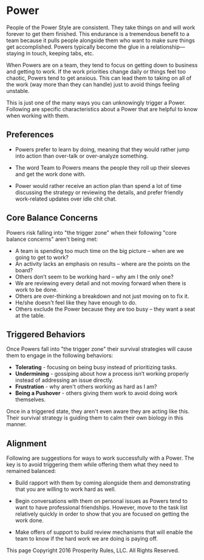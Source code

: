 # Power
People of the Power Style are consistent. They take things on and will work forever to get them finished. This endurance is a tremendous benefit to a team because it pulls people alongside them who want to make sure things get accomplished. Powers typically become the glue in a relationship—staying in touch, keeping tabs, etc.

When Powers are on a team, they tend to focus on getting down to business and getting to work.  If the work priorities change daily or things feel too chaotic, Powers tend to get anxious.  This can lead them to taking on all of the work (way more than they can handle) just to avoid things feeling unstable.

This is just one of the many ways you can unknowingly trigger a Power. Following are specific characteristics about a Power that are helpful to know when working with them.


## Preferences

* Powers prefer to learn by doing, meaning that they would rather jump into action than over-talk or over-analyze something.

* The word Team to Powers means the people they roll up their sleeves and get the work done with.

* Power would rather receive an action plan than spend a lot of time discussing the strategy or reviewing the details, and prefer friendly work-related updates over idle chit chat.


## Core Balance Concerns

Powers risk falling into "the trigger zone" when their following "core balance concerns" aren't being met:

* A team is spending too much time on the big picture – when are we going to get to work?
* An activity lacks an emphasis on results – where are the points on the board?
* Others don’t seem to be working hard – why am I the only one?
* We are reviewing every detail and not moving forward when there is work to be done.
* Others are over-thinking a breakdown and not just moving on to fix it.
* He/she doesn't feel like they have enough to do.
* Others exclude the Power because they are too busy – they want a seat at the table.


## Triggered Behaviors

Once Powers fall into "the trigger zone" their survival strategies will cause them to engage in the following behaviors:

* **Tolerating** - focusing on being busy instead of prioritizing tasks.
* **Undermining** - gossiping about how a process isn’t working properly instead of addressing an issue directly.
* **Frustration** - why aren't others working as hard as I am?
* **Being a Pushover** - others giving them work to avoid doing work themselves.

Once in a triggered state, they aren't even aware they are acting like this. Their survival strategy is guiding them to calm their own biology in this manner.


## Alignment

Following are suggestions for ways to work successfully with a Power. The key is to avoid triggering them while offering them what they need to remained balanced:

* Build rapport with them by coming alongside them and demonstrating that you are willing to work hard as well.

* Begin conversations with them on personal issues as Powers tend to want to have professional friendships.  However, move to the task list relatively quickly in order to show that you are focused on getting the work done.

* Make offers of support to build review mechanisms that will enable the team to know if the hard work we are doing is paying off. 


This page Copyright 2016 Prosperity Rules, LLC. All Rights Reserved.
